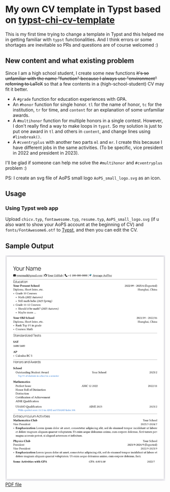 # My own CV template in Typst based on [typst-chi-cv-template](https://github.com/matchy233/typst-chi-cv-template)

This is my first time trying to change a template in Typst and this helped me in getting familiar with `typst` functionalities. And I think errors or some shortages are inevitable so PRs and questions are of course welcomed :)

## New content and what existing problem
Since I am a high school student, I create some new functions ~~it's so unfamiliar with the name "function" because I always use "environment" referring to LaTeX~~ so that a few contents in a (high-school-student) CV may fit it better.
- A `#grade` function for education experiences with GPA.
- An `#honor` function for single honor. `tl` for the name of honor, `tc` for the institution, `tr` for time, and `content` for an explanation of some unfamiliar awards.
- A `#multihonor` function for multiple honors in a single contest. However, I don't really find a way to make loops in `typst`. So my solution is just to put one award in `tl` and others in `content`, and change lines using `#linebreak()`. 
- A `#cventryplus` with another two parts `ml` and `mr`. I create this because I have different jobs in the same activities. (To be specific, vice president in 2022 and president in 2023).

I'll be glad if someone can help me solve the `#multihonor` and  `#cventryplus` problem :)

PS: I create an svg file of AoPS small logo `AoPS_small_logo.svg` as an icon.

## Usage
### Using Typst web app

Upload `chicv.typ`, `fontawesome.typ`, `resume.typ`, `AoPS_small_logo.svg` (if u also want to show your AoPS account at the beginning of CV) and `fonts/FontAwesome6.otf` to [Typst](https://typst.app/), and then you can edit the CV.

## Sample Output

![Sample output](CV-sample-preview.jpg)
[PDF file](CV_sample.pdf)
